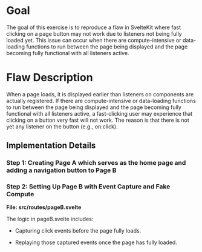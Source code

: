 # Goal

The goal of this exercise is to reproduce a flaw in SvelteKit where fast clicking on a page button may not work due to listeners
not being fully loaded yet. This issue can occur when there are compute-intensive or data-loading functions to run between the
page being displayed and the page becoming fully functional with all listeners active.

# Flaw Description

When a page loads, it is displayed earlier than listeners on components are actually registered. If there are compute-intensive
or data-loading functions to run between the page being displayed and the page becoming fully functional with all listeners
active, a fast-clicking user may experience that clicking on a button very fast will not work. The reason is that there is not
yet any listener on the button (e.g., on:click).

## Implementation Details

### Step 1: Creating Page A which serves as the home page and adding a navigation button to Page B

### Step 2: Setting Up Page B with Event Capture and Fake Compute

**File: src/routes/pageB.svelte**

The logic in pageB.svelte includes:

- Capturing click events before the page fully loads.

- Replaying those captured events once the page has fully loaded.
